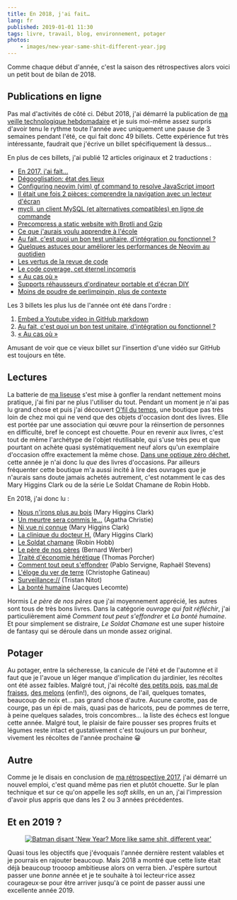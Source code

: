 ```yaml
---
title: En 2018, j'ai fait…
lang: fr
published: 2019-01-01 11:30
tags: livre, travail, blog, environnement, potager
photos:
    - images/new-year-same-shit-different-year.jpg
---
```


Comme chaque début d'année, c'est la saison des rétrospectives alors voici un
petit bout de bilan de 2018.

## Publications en ligne

Pas mal d'activités de côté ci. Début 2018, j'ai démarré la publication de [ma
veille technologique hebdomadaire](/tag/veille/) et je suis moi-même assez
surpris d'avoir tenu le rythme toute l'année avec uniquement une pause de 3
semaines pendant l'été, ce qui fait donc 49 billets. Cette expérience fut très
intéressante, faudrait que j'écrive un billet spécifiquement là dessus…

En plus de ces billets, j'ai publié 12 articles originaux et 2 traductions&nbsp;:

* [En 2017, j'ai fait…](/post/retrospective-2017/)
* [Dégooglisation: état des lieux](/post/degooglisation-etat-des-lieux/)
* [Configuring neovim (vim) gf command to resolve JavaScript import](/post/configure-neovim-vim-gf-javascript-import/)
* [Il était une fois 2 pièces: comprendre la navigation avec un lecteur d'écran](/post/comprendre-la-navigation-avec-un-lecteur-d-ecran/)
* [mycli, un client MySQL (et alternatives compatibles) en ligne de commande](/post/mycli-client-mysql-en-ligne-de-commande/)
* [Precompress a static website with Brotli and Gzip](/post/precompress-brotli-gzip-static-site/)
* [Ce que j'aurais voulu apprendre à l'école](/post/apprendre-a-l-ecole/)
* [Au fait, c'est quoi un bon test unitaire, d'intégration ou fonctionnel&nbsp;?](/post/bon-test-unitaire-integration-fonctionnel/)
* [Quelques astuces pour améliorer les performances de Neovim au quotidien](/post/neovim-vim-performances/)
* [Les vertus de la revue de code](/post/vertus-revue-de-code/)
* [Le code coverage, cet éternel incompris](/post/code-coverage-taux-couverture-tests/)
* [«&nbsp;Au cas où&nbsp;»](/post/au-cas-ou/)
* [Supports réhausseurs d'ordinateur portable et d'écran DIY](/post/supports-rehausseurs-ordinateur-portable-ecran/)
* [Moins de poudre de perlimpinpin, plus de contexte](/post/moins-de-poudre-de-perlimpinpin/)

Les 3 billets les plus lus de l'année ont été dans l'ordre&nbsp;:

1. [Embed a Youtube video in GitHub markdown](/post/youtube-video-github/)
1. [Au fait, c'est quoi un bon test unitaire, d'intégration ou fonctionnel&nbsp;?](/post/bon-test-unitaire-integration-fonctionnel/)
1. [«&nbsp;Au cas où&nbsp;»](/post/au-cas-ou/)

Amusant de voir que ce vieux billet sur l'insertion d'une vidéo sur GitHub est
toujours en tête.

## Lectures

La batterie de [ma liseuse](/post/liseuse-touch-lux-3-tea/) s'est mise à gonfler
la rendant nettement moins pratique, j'ai fini par ne plus l'utiliser du tout.
Pendant un moment je n'ai pas lu grand chose et puis j'ai découvert [O'fil du
temps](https://www.tremplin01.org/O-Fil-du-Temps), une boutique pas très loin de
chez moi qui ne vend que des objets d'occasion dont des livres. Elle est portée
par une association qui œuvre pour la réinsertion de personnes en difficulté,
bref le concept est chouette. Pour en revenir aux livres, c'est tout de même
l'archétype de l'objet réutilisable, qui s'use très peu et que pourtant on
achète quasi systématiquement neuf alors qu'un exemplaire d'occasion offre
exactement la même chose. [Dans une optique zéro
déchet](https://www.zerowastefrance.org/un-defi-rien-de-neuf-a-grande-echelle-pour-2019/),
cette année je n'ai donc lu *que* des livres d'occasions. Par ailleurs
fréquenter cette boutique m'a aussi incité à lire des ouvrages que je n'aurais
sans doute jamais achetés autrement, c'est notamment le cas des Mary Higgins
Clark ou de la série Le Soldat Chamane de Robin Hobb.

En 2018, j'ai donc lu&nbsp;:

* [Nous n'irons plus au bois](https://fr.wikipedia.org/wiki/Nous_n%27irons_plus_au_bois_%28roman%29) (Mary Higgins Clark)
* [Un meurtre sera commis
    le…](https://fr.wikipedia.org/wiki/Un_meurtre_sera_commis_le...) (Agatha Christie)
* [Ni vue ni connue](https://fr.wikipedia.org/wiki/Ni_vue,_ni_connue) (Mary Higgins Clark)
* [La clinique du docteur
    H.](https://www.albin-michel.fr/ouvrages/la-clinique-du-docteur-h-9782226011503) (Mary Higgins Clark)
* [Le Soldat chamane](https://fr.wikipedia.org/wiki/Le_Soldat_chamane) (Robin Hobb)
* [Le père de nos
    pères](https://fr.wikipedia.org/wiki/Le_P%C3%A8re_de_nos_p%C3%A8res) (Bernard Werber)
* [Traité d'économie
    hérétique](https://www.fayard.fr/documents-temoignages/traite-deconomie-heretique-9782213705903) (Thomas Porcher)
* [Comment tout peut
    s'effondrer](http://www.seuil.com/ouvrage/comment-tout-peut-s-effondrer-pablo-servigne/9782021223316)
    (Pablo Servigne, Raphaël Stevens)
* [L'éloge du ver de
    terre](https://editions.flammarion.com/Catalogue/hors-collection/nature-et-animaux/eloge-du-ver-de-terre) (Christophe Gatineau)
* [Surveillance://](http://standblog.org/blog/pages/Surveillance) (Tristan Nitot)
* [La bonté
    humaine](https://www.odilejacob.fr/catalogue/psychologie/psychologie-generale/bonte-humaine_9782738127105.php) (Jacques Lecomte)

Hormis *Le père de nos pères* que j'ai moyennement apprécié, les autres sont
tous de très bons livres. Dans la catégorie *ouvrage qui fait réfléchir*, j'ai
particulièrement aimé *Comment tout peut s'effondrer* et *La bonté humaine*.
Et pour simplement se distraire, *Le Soldat Chamane* est une super histoire de
fantasy qui se déroule dans un monde assez original.

## Potager

Au potager, entre la sécheresse, la canicule de l'été et de l'automne et il faut
que je l'avoue un léger manque d'implication du jardinier, les récoltes ont été
assez faibles. Malgré tout, j'ai récolté [des petits
pois](https://www.instagram.com/p/BkF00d8g_uW/), [pas mal de
fraises](https://www.instagram.com/p/BjIJ7gdguCM/), [des
melons](https://www.instagram.com/p/BmERjMDFEpB/) (enfin!), des oignons, de
l'ail, quelques tomates, beaucoup de noix et… pas grand chose d'autre. Aucune
carotte, pas de courge, pas un épi de maïs, quasi pas de haricots, peu de pommes
de terre, à peine quelques salades, trois concombres… la liste des échecs est
longue cette année. Malgré tout, le plaisir de faire pousser ses propres fruits
et légumes reste intact et gustativement c'est toujours un pur bonheur, vivement
les récoltes de l'année prochaine 😀

## Autre

Comme je le disais en conclusion de [ma rétrospective
2017](/post/retrospective-2017/), j'ai démarré un nouvel emploi, c'est quand
même pas rien et plutôt chouette. Sur le plan technique et sur ce qu'on appelle
les *soft skills*, en un an, j'ai l'impression d'avoir plus
appris que dans les 2 ou 3 années précédentes.

## Et en 2019&nbsp;?

<figure class="object-left">
    <a href="/images/new-year-same-shit-different-year.jpg"><img loading="lazy" src="/images/330x/new-year-same-shit-different-year.jpg" alt="Batman disant 'New Year? More like same shit, different year'"></a>
</figure>

Quasi tous les objectifs que j'évoquais l'année dernière restent valables et je
pourrais en rajouter beaucoup. Mais 2018 a montré que cette liste était déjà beaucoup
troooop ambitieuse alors on verra bien. J'espère surtout passer une *bonne* année
et je te souhaite à toi lecteur·rice assez courageux·se pour être arriver jusqu'à ce
point de passer aussi une excellente année 2019.
